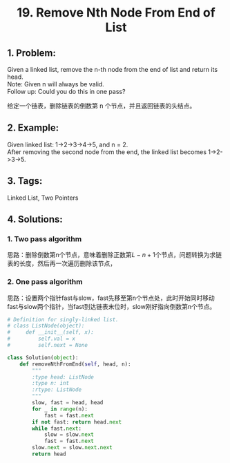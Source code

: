 
# <p align="center"> 19. Remove Nth Node From End of List</p>

## 1. Problem:
Given a linked list, remove the n-th node from the end of list and return its head.  
Note:
Given n will always be valid.  
Follow up:
Could you do this in one pass?

给定一个链表，删除链表的倒数第 n 个节点，并且返回链表的头结点。

## 2. Example:
Given linked list: 1->2->3->4->5, and n = 2.  
After removing the second node from the end, the linked list becomes 1->2->3->5.

## 3. Tags:
Linked List, Two Pointers

## 4. Solutions:

### 1. Two pass algorithm
思路：删除倒数第n个节点，意味着删除正数第$L-n+1$个节点，问题转换为求链表的长度，然后再一次遍历删除该节点，

### 2. One pass algorithm
思路：设置两个指针fast与slow，fast先移至第n个节点处，此时开始同时移动fast与slow两个指针，当fast到达链表末位时，slow刚好指向倒数第n个节点。


```python
# Definition for singly-linked list.
# class ListNode(object):
#     def __init__(self, x):
#         self.val = x
#         self.next = None

class Solution(object):
    def removeNthFromEnd(self, head, n):
        """
        :type head: ListNode
        :type n: int
        :rtype: ListNode
        """
        slow, fast = head, head
        for _ in range(n):
            fast = fast.next
        if not fast: return head.next
        while fast.next:
            slow = slow.next
            fast = fast.next
        slow.next = slow.next.next
        return head
```
